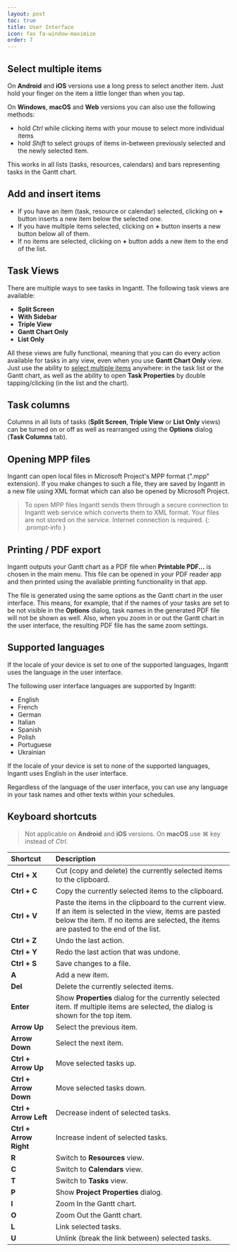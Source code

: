 ```yaml
---
layout: post
toc: true
title: User Interface
icon: fas fa-window-maximize
order: 7
---
```


## Select multiple items

On **Android** and **iOS** versions use a long press to select another item. Just hold your finger on the item a little longer than when you tap.

On **Windows**, **macOS** and **Web** versions you can also use the following methods:

- hold _Ctrl_ while clicking items with your mouse to select more individual items
- hold _Shift_ to select groups of items in-between previously selected and the newly selected item.

This works in all lists (tasks, resources, calendars) and bars representing tasks in the Gantt chart.

## Add and insert items

- If you have an item (task, resource or calendar) selected, clicking on **+** button inserts a new item below the selected one.
- If you have multiple items selected, clicking on **+** button inserts a new button below all of them.
- If no items are selected, clicking on **+** button adds a new item to the end of the list.

## Task Views

There are multiple ways to see tasks in Ingantt. The following task views are available:

- **Split Screen**
- **With Sidebar**
- **Triple View**
- **Gantt Chart Only**
- **List Only**

All these views are fully functional, meaning that you can do every action available for tasks in any view, even when you use **Gantt Chart Only** view. Just use the ability to [select multiple items](#select-multiple-items) anywhere: in the task list or the Gantt chart, as well as the ability to open **Task Properties** by double tapping/clicking (in the list and the chart).

## Task columns

Columns in all lists of tasks (**Split Screen**, **Triple View** or **List Only** views) can be turned on or off as well as rearranged using the **Options** dialog (**Task Columns** tab).

## Opening MPP files

Ingantt can open local files in Microsoft Project's MPP format (".mpp" extension). If you make changes to such a file, they are saved by Ingantt in a new file using XML format which can also be opened by Microsoft Project.

> To open MPP files Ingantt sends them through a secure connection to Ingantt web service which converts them to XML format. Your files are not stored on the service. Internet connection is required.
{: .prompt-info }

## Printing / PDF export

Ingantt outputs your Gantt chart as a PDF file when **Printable PDF...** is chosen in the main menu. This file can be opened in your PDF reader app and then printed using the available printing functionality in that app.

The file is generated using the same options as the Gantt chart in the user interface. This means, for example, that if the names of your tasks are set to be not visible in the **Options** dialog, task names in the generated PDF file will not be shown as well. Also, when you zoom in or out the Gantt chart in the user interface, the resulting PDF file has the same zoom settings.

## Supported languages

If the locale of your device is set to one of the supported languages, Ingantt uses the language in the user interface.

The following user interface languages are supported by Ingantt:

- English
- French
- German
- Italian
- Spanish
- Polish
- Portuguese
- Ukrainian

If the locale of your device is set to none of the supported languages, Ingantt uses English in the user interface.

Regardless of the language of the user interface, you can use any language in your task names and other texts within your schedules.

## Keyboard shortcuts

> Not applicable on **Android** and **iOS** versions.
> On **macOS** use ⌘ key instead of _Ctrl_.

Shortcut               | Description
:--------------------- | :--------------------------------------------------------------------------------------------------------------------------------------------------------------------------------------------
**Ctrl + X**           | Cut (copy and delete) the currently selected items to the clipboard.
**Ctrl + C**           | Copy the currently selected items to the clipboard.
**Ctrl + V**           | Paste the items in the clipboard to the current view. If an item is selected in the view, items are pasted below the item. If no items are selected, the items are pasted to the end of the list.
**Ctrl + Z**           | Undo the last action.
**Ctrl + Y**           | Redo the last action that was undone.
**Ctrl + S**           | Save changes to a file.
**A**                  | Add a new item.
**Del**                | Delete the currently selected items.
**Enter**              | Show **Properties** dialog for the currently selected item. If multiple items are selected, the dialog is shown for the top item.
**Arrow Up**           | Select the previous item.
**Arrow Down**         | Select the next item.
**Ctrl + Arrow Up**    | Move selected tasks up.
**Ctrl + Arrow Down**  | Move selected tasks down.
**Ctrl + Arrow Left**  | Decrease indent of selected tasks.
**Ctrl + Arrow Right** | Increase indent of selected tasks.
**R**                  | Switch to **Resources** view.
**C**                  | Switch to **Calendars** view.
**T**                  | Switch to **Tasks** view.
**P**                  | Show **Project Properties** dialog.
**I**                  | Zoom In the Gantt chart.
**O**                  | Zoom Out the Gantt chart.
**L**                  | Link selected tasks.
**U**                  | Unlink (break the link between) selected tasks.
